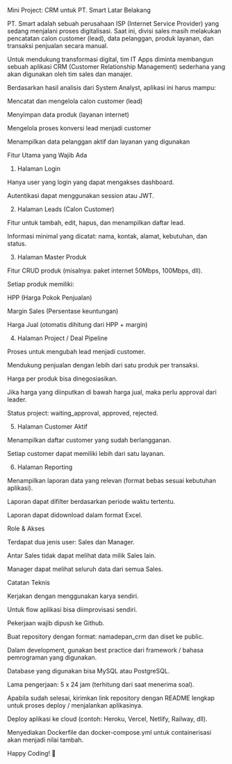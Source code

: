 Mini Project: CRM untuk PT. Smart
Latar Belakang

PT. Smart adalah sebuah perusahaan ISP (Internet Service Provider) yang sedang menjalani proses digitalisasi. Saat ini, divisi sales masih melakukan pencatatan calon customer (lead), data pelanggan, produk layanan, dan transaksi penjualan secara manual.

Untuk mendukung transformasi digital, tim IT Apps diminta membangun sebuah aplikasi CRM (Customer Relationship Management) sederhana yang akan digunakan oleh tim sales dan manajer.

Berdasarkan hasil analisis dari System Analyst, aplikasi ini harus mampu:

Mencatat dan mengelola calon customer (lead)

Menyimpan data produk (layanan internet)

Mengelola proses konversi lead menjadi customer

Menampilkan data pelanggan aktif dan layanan yang digunakan

Fitur Utama yang Wajib Ada

1. Halaman Login

Hanya user yang login yang dapat mengakses dashboard.

Autentikasi dapat menggunakan session atau JWT.

2. Halaman Leads (Calon Customer)

Fitur untuk tambah, edit, hapus, dan menampilkan daftar lead.

Informasi minimal yang dicatat: nama, kontak, alamat, kebutuhan, dan status.

3. Halaman Master Produk

Fitur CRUD produk (misalnya: paket internet 50Mbps, 100Mbps, dll).

Setiap produk memiliki:

HPP (Harga Pokok Penjualan)

Margin Sales (Persentase keuntungan)

Harga Jual (otomatis dihitung dari HPP + margin)

4. Halaman Project / Deal Pipeline

Proses untuk mengubah lead menjadi customer.

Mendukung penjualan dengan lebih dari satu produk per transaksi.

Harga per produk bisa dinegosiasikan.

Jika harga yang diinputkan di bawah harga jual, maka perlu approval dari leader.

Status project: waiting_approval, approved, rejected.

5. Halaman Customer Aktif

Menampilkan daftar customer yang sudah berlangganan.

Setiap customer dapat memiliki lebih dari satu layanan.

6. Halaman Reporting

Menampilkan laporan data yang relevan (format bebas sesuai kebutuhan aplikasi).

Laporan dapat difilter berdasarkan periode waktu tertentu.

Laporan dapat didownload dalam format Excel.

Role & Akses

Terdapat dua jenis user: Sales dan Manager.

Antar Sales tidak dapat melihat data milik Sales lain.

Manager dapat melihat seluruh data dari semua Sales.

Catatan Teknis

Kerjakan dengan menggunakan karya sendiri.

Untuk flow aplikasi bisa diimprovisasi sendiri.

Pekerjaan wajib dipush ke Github.

Buat repository dengan format: namadepan_crm dan diset ke public.

Dalam development, gunakan best practice dari framework / bahasa pemrograman yang digunakan.

Database yang digunakan bisa MySQL atau PostgreSQL.

Lama pengerjaan: 5 x 24 jam (terhitung dari saat menerima soal).

Apabila sudah selesai, kirimkan link repository dengan README lengkap untuk proses deploy / menjalankan aplikasinya.

Deploy aplikasi ke cloud (contoh: Heroku, Vercel, Netlify, Railway, dll).

Menyediakan Dockerfile dan docker-compose.yml untuk containerisasi akan menjadi nilai tambah.

Happy Coding! 🚀

